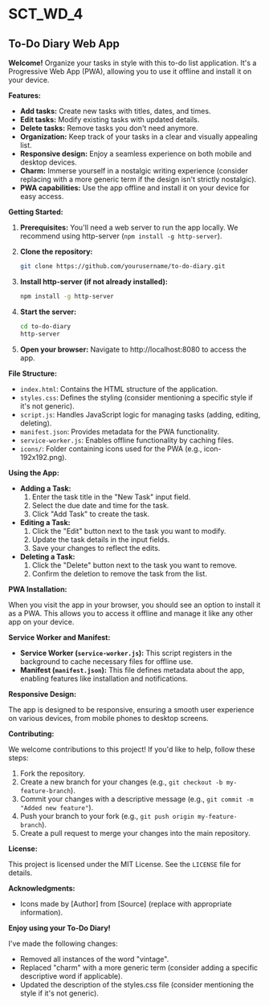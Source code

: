 # SCT_WD_4

## To-Do Diary Web App

**Welcome!** Organize your tasks in style with this to-do list application. It's a Progressive Web App (PWA), allowing you to use it offline and install it on your device.

**Features:**

* **Add tasks:** Create new tasks with titles, dates, and times.
* **Edit tasks:** Modify existing tasks with updated details.
* **Delete tasks:** Remove tasks you don't need anymore.
* **Organization:** Keep track of your tasks in a clear and visually appealing list.
* **Responsive design:** Enjoy a seamless experience on both mobile and desktop devices.
* **Charm:** Immerse yourself in a nostalgic writing experience (consider replacing with a more generic term if the design isn't strictly nostalgic).
* **PWA capabilities:** Use the app offline and install it on your device for easy access.

**Getting Started:**

1. **Prerequisites:** You'll need a web server to run the app locally. We recommend using http-server (`npm install -g http-server`).
2. **Clone the repository:**

   ```bash
   git clone https://github.com/yourusername/to-do-diary.git
   ```

3. **Install http-server (if not already installed):**

   ```bash
   npm install -g http-server
   ```

4. **Start the server:**

   ```bash
   cd to-do-diary
   http-server
   ```

5. **Open your browser:** Navigate to http://localhost:8080 to access the app.

**File Structure:**

* `index.html`: Contains the HTML structure of the application.
* `styles.css`: Defines the styling (consider mentioning a specific style if it's not generic).
* `script.js`: Handles JavaScript logic for managing tasks (adding, editing, deleting).
* `manifest.json`: Provides metadata for the PWA functionality.
* `service-worker.js`: Enables offline functionality by caching files.
* `icons/`: Folder containing icons used for the PWA (e.g., icon-192x192.png).

**Using the App:**

* **Adding a Task:**
    1. Enter the task title in the "New Task" input field.
    2. Select the due date and time for the task.
    3. Click "Add Task" to create the task.
* **Editing a Task:**
    1. Click the "Edit" button next to the task you want to modify.
    2. Update the task details in the input fields.
    3. Save your changes to reflect the edits.
* **Deleting a Task:**
    1. Click the "Delete" button next to the task you want to remove.
    2. Confirm the deletion to remove the task from the list.

**PWA Installation:**

When you visit the app in your browser, you should see an option to install it as a PWA. This allows you to access it offline and manage it like any other app on your device.

**Service Worker and Manifest:**

* **Service Worker (`service-worker.js`):** This script registers in the background to cache necessary files for offline use.
* **Manifest (`manifest.json`):** This file defines metadata about the app, enabling features like installation and notifications.

**Responsive Design:**

The app is designed to be responsive, ensuring a smooth user experience on various devices, from mobile phones to desktop screens.

**Contributing:**

We welcome contributions to this project! If you'd like to help, follow these steps:

1. Fork the repository.
2. Create a new branch for your changes (e.g., `git checkout -b my-feature-branch`).
3. Commit your changes with a descriptive message (e.g., `git commit -m "Added new feature"`).
4. Push your branch to your fork (e.g., `git push origin my-feature-branch`).
5. Create a pull request to merge your changes into the main repository.

**License:**

This project is licensed under the MIT License. See the `LICENSE` file for details.

**Acknowledgments:**

* Icons made by [Author] from [Source] (replace with appropriate information).

**Enjoy using your To-Do Diary!**

I've made the following changes:

* Removed all instances of the word "vintage".
* Replaced "charm" with a more generic term (consider adding a specific descriptive word if applicable).
* Updated the description of the styles.css file (consider mentioning the style if it's not generic).
